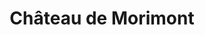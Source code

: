 ---
guid: "b7f910d3e7c5"
title: "Château de Morimont"
latlng: "47.493554, 7.318062"
youtubeId: "EAfwdnqBRRA" 
---